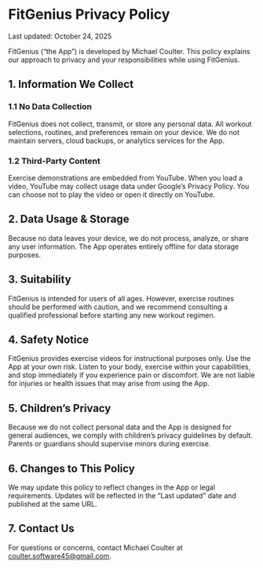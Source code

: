 # FitGenius Privacy Policy

Last updated: October 24, 2025

FitGenius (“the App”) is developed by Michael Coulter. This policy explains our approach to privacy and your responsibilities while using FitGenius.

## 1. Information We Collect

### 1.1 No Data Collection
FitGenius does not collect, transmit, or store any personal data. All workout selections, routines, and preferences remain on your device. We do not maintain servers, cloud backups, or analytics services for the App.

### 1.2 Third-Party Content
Exercise demonstrations are embedded from YouTube. When you load a video, YouTube may collect usage data under Google’s Privacy Policy. You can choose not to play the video or open it directly on YouTube.

## 2. Data Usage & Storage
Because no data leaves your device, we do not process, analyze, or share any user information. The App operates entirely offline for data storage purposes.

## 3. Suitability
FitGenius is intended for users of all ages. However, exercise routines should be performed with caution, and we recommend consulting a qualified professional before starting any new workout regimen.

## 4. Safety Notice
FitGenius provides exercise videos for instructional purposes only. Use the App at your own risk. Listen to your body, exercise within your capabilities, and stop immediately if you experience pain or discomfort. We are not liable for injuries or health issues that may arise from using the App.

## 5. Children’s Privacy
Because we do not collect personal data and the App is designed for general audiences, we comply with children’s privacy guidelines by default. Parents or guardians should supervise minors during exercise.

## 6. Changes to This Policy
We may update this policy to reflect changes in the App or legal requirements. Updates will be reflected in the “Last updated” date and published at the same URL.

## 7. Contact Us
For questions or concerns, contact Michael Coulter at [coulter.software45@gmail.com](mailto:coulter.software45@gmail.com).
